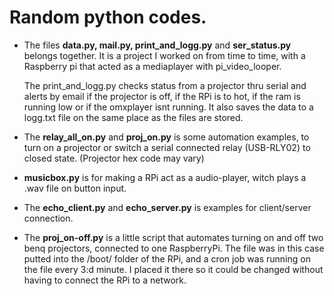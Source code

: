 <h1>Random python codes.</h1>


* The files <b>data.py, mail.py, print_and_logg.py</b> and <b>ser_status.py</b> belongs together.
It is a project I worked on from time to time, with a Raspberry pi that acted as a mediaplayer with pi_video_looper.

  The print_and_logg.py checks status from a projector thru serial and alerts by email if the projector is off, if the RPi is to hot, if the ram is running low or if the omxplayer isnt running.
  It also saves the data to a logg.txt file on the same place as the files are stored.

* The <b>relay_all_on.py</b> and <b>proj_on.py</b> is some automation examples, to turn on a projector or switch a serial connected relay (USB-RLY02) to closed state. (Projector hex code may vary)

* <b>musicbox.py</b> is for making a RPi act as a audio-player, witch plays a .wav file on button input.

* The <b>echo_client.py</b> and <b>echo_server.py</b> is examples for client/server connection.

* The <b>proj_on-off.py</b> is a little script that automates turning on and off two benq projectors, connected to one RaspberryPi. The file was in this case putted into the /boot/ folder of the RPi, and a cron job was running on the file every 3:d minute. I placed it there so it could be changed without having to connect the RPi to a network.
